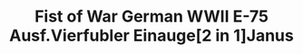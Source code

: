 ---
layout: product
title: "Fist of War German WWII E-75 Ausf.Vierfubler Einauge[2 in 1]Janus"
price: "2000" 
desc: "Maketa"
img_path: "/assets/img/UA72139.jpg"
brand: "N/A"
available: false
special_offer: false
new: false
soon: false
cat: "010000"
subcat: "013300"
subsubcat: "0N/A"
sifra: "UA72139"
popular: true
---